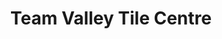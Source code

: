 ---
title: "Team Valley Tile Centre"
url: /gateshead/team-valley-tile-centre/
shop: interior decoration
---